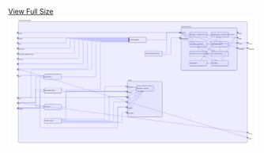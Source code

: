 [View Full Size](https://raw.githubusercontent.com/mingfang/terraform-k8s-modules/master/modules/cockroachdb/diagram.svg?sanitize=true)<img src="diagram.svg"/>
